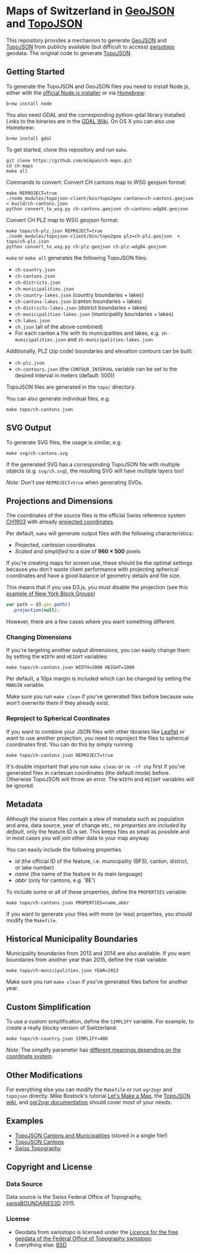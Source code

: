 # Maps of Switzerland in [GeoJSON](https://en.wikipedia.org/wiki/GeoJSON) and [TopoJSON](https://github.com/mbostock/topojson)

This repository provides a mechanism to generate [GeoJSON](https://en.wikipedia.org/wiki/GeoJSON) and [TopoJSON](https://github.com/mbostock/topojson) from publicly available (but difficult to access) [swisstopo](https://www.swisstopo.admin.ch/) geodata. The original code to generate [TopoJSON](https://github.com/interactivethings/swiss-maps).

## Getting Started

To generate the TopoJSON and GeoJSON files you need to install Node.js, either with the [official Node.js installer](http://nodejs.org/) or via [Homebrew](http://mxcl.github.io/homebrew/):

    brew install node
    
You also need GDAL and the corresponding python-gdal library installed. Links to the binaries are in the [GDAL Wiki](http://trac.osgeo.org/gdal/wiki/DownloadingGdalBinaries). On OS X you can also use Homebrew:

    brew install gdal

To get started, clone this repository and run `make`.

    git clone https://github.com/mikpan/ch-maps.git
    cd ch-maps
    make all

Commands to convert:
Convert CH cantons map to WSG geojson format:

    make REPROJECT=true
    ./node_modules/topojson-client/bin/topo2geo cantons=ch-cantons.geojson < build/ch-cantons.json
    python convert_to_wsg.py ch-cantons.geojson ch-cantons-wdg84.geojson

Convert CH PLZ map to WSG geojson format:

    make topo/ch-plz.json REPROJECT=true
    ./node_modules/topojson-client/bin/topo2geo plz=ch-plz.geojson  < topo/ch-plz.json
    python convert_to_wsg.py ch-plz.geojson ch-plz-wdg84.geojson


`make` or `make all` generates the following TopoJSON files:

* `ch-country.json`
* `ch-cantons.json`
* `ch-districts.json`
* `ch-municipalities.json`
* `ch-country-lakes.json` (country boundaries + lakes)
* `ch-cantons-lakes.json` (canton boundaries + lakes)
* `ch-districts-lakes.json` (district boundaries + lakes)
* `ch-municipalities-lakes.json` (municipality boundaries + lakes)
* `ch-lakes.json`
* `ch.json` (all of the above combined)
* For each canton a file with its municipalities and lakes, e.g. `zh-municipalities.json` and `zh-municipalities-lakes.json`

Additionally, PLZ (zip code) boundaries and elevation contours can be built:

* `ch-plz.json`
* `ch-contours.json` (the `CONTOUR_INTERVAL` variable can be set to the desired interval in meters (default: 500))

TopoJSON files are generated in the `topo/` directory.

You can also generate individual files, e.g.

    make topo/ch-cantons.json

## SVG Output

To generate SVG files, the usage is similar, e.g.

    make svg/ch-cantons.svg

If the generated SVG has a corresponding TopoJSON file with multiple objects (e.g. `svg/ch.svg`), the resulting SVG will have multiple layers too!

*Note:* Don't use `REPROJECT=true` when generating SVGs.

## Projections and Dimensions

The coordinates of the source files is the official Swiss reference system [CH1903](http://www.swisstopo.admin.ch/internet/swisstopo/en/home/topics/survey/sys/refsys/switzerland.html) with already [projected coordinates](http://www.swisstopo.admin.ch/internet/swisstopo/en/home/topics/survey/sys/refsys/projections.html).

Per default, `make` will generate output files with the following characteristics:

* Projected, *cartesian* coordinates
* *Scaled* and *simplified* to a size of **960 × 500** pixels

If you're creating maps for screen use, these should be the optimal settings because you don't waste client performance with projecting spherical coordinates and have a good balance of geometry details and file size.

This means that if you use D3.js, you must disable the projection (see this [example of New York Block Groups](http://bl.ocks.org/mbostock/5996232))

```javascript
var path = d3.geo.path()
  .projection(null);
```

However, there are a few cases where you want something different.

### Changing Dimensions

If you're targeting another output dimensions, you can easily change them by setting the `WIDTH` and `HEIGHT` variables:

    make topo/ch-cantons.json WIDTH=2000 HEIGHT=1000

Per default, a 10px margin is included which can be changed by setting the `MARGIN` variable.

Make sure you run `make clean` if you've generated files before because `make` won't overwrite them if they already exist.

### Reproject to Spherical Coordinates

If you want to combine your JSON files with other libraries like [Leaflet](http://leafletjs.com/) or want to use another projection, you need to reproject the files to spherical coordinates first. You can do this by simply running

    make topo/ch-cantons.json REPROJECT=true

It's double important that you run `make clean` or `rm -rf shp` first if you've generated files in cartesian coordinates (the default mode) before. Otherwise TopoJSON will throw an error. The `WIDTH` and `HEIGHT` variables will be ignored.

## Metadata

Although the source files contain a slew of metadata such as population and area, data source, year of change etc., *no properties are included by default*, only the feature ID is set. This keeps files as small as possible and in most cases you will join other data to your map anyway.

You can easily include the following properties

* *id* (the official ID of the feature, i.e. municipality (BFS), canton, district, or lake number)
* *name* (the name of the feature in its main language)
* *abbr* (only for cantons, e.g. 'BE')

To include some or all of these properties, define the `PROPERTIES` variable:

    make topo/ch-cantons.json PROPERTIES=name,abbr

If you want to generate your files with more (or less) properties, you should modify the `Makefile`.

## Historical Municipality Boundaries

Municipality boundaries from 2013 and 2014 are also available. If you want boundaries from another year than 2015, define the `YEAR` variable:

    make topo/ch-municipalities.json YEAR=2013

Make sure you run `make clean` if you've generated files before for another year.

## Custom Simplification

To use a custom simplification, define the `SIMPLIFY` variable. For example, to create a really blocky version of Switzerland:

    make topo/ch-country.json SIMPLIFY=400

*Note:* The simplify parameter has [different meanings depending on the coordinate system](https://github.com/mbostock/topojson/wiki/Command-Line-Reference#simplification).

## Other Modifications

For everything else you can modify the `Makefile` or run `ogr2ogr` and `topojson` directly. Mike Bostock's tutorial [Let's Make a Map](http://bost.ocks.org/mike/map/), the [TopoJSON wiki](https://github.com/mbostock/topojson/wiki), and [ogr2ogr documentation](http://www.gdal.org/ogr2ogr.html) should cover most of your needs.

## Examples

* [TopoJSON Cantons and Municipalities](http://bl.ocks.org/herrstucki/4327678) (stored in a single file!)
* [TopoJSON Cantons](http://bl.ocks.org/mbostock/4207744)
* [Swiss Topography](http://bl.ocks.org/herrstucki/6312708)

## Copyright and License

### Data Source

Data source is the Swiss Federal Office of Topography, [swissBOUNDARIES3D](http://www.swisstopo.admin.ch/internet/swisstopo/en/home/products/landscape/swissBOUNDARIES3D.html) 2015.

### License

* Geodata from swisstopo is licensed under the [Licence for the free geodata of the Federal Office of Topography swisstopo](LICENSE-GEODATA)
* Everything else: [BSD](LICENSE)
